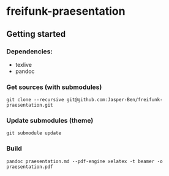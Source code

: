 # freifunk-praesentation

## Getting started

### Dependencies:
- texlive
- pandoc

### Get sources (with submodules)
`git clone --recursive git@github.com:Jasper-Ben/freifunk-praesentation.git`

### Update submodules (theme)
`git submodule update`

### Build
`pandoc praesentation.md --pdf-engine xelatex -t beamer -o praesentation.pdf`
